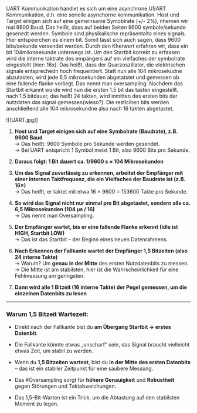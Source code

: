 UART Kommunikation handlet es sich um eine asynchrone USART Kommunikation, d.h. eine serielle asynchorne kommunikation. Host und Target einigen sich auf eine gemeinsame Symoblrate (+/- 2%), nhemen wir mal 9600 Baud. Das heißt, dass auf beiden Seiten 9600 symbole/sekunde gesenedt werden. Symbole sind physikalische repräsentaito eines signals. Hier entspeerchen es einem bit. Somit lässt sich auch sagen, dass 9600 bits/sekunde versendet werden. Durch den Kherwert erfahren wir, dass ein bit 104mikrosekunde unterwegs ist. Um den Startbit korrekt zu erfassen wird die interne taktrate des empängers auf ein vielfaches der symbolrate eingestellt (hier: 16x). Das heißt, dass der Quarzoszillator, die elektrischen signale entsprechedn hoch frequentiert. Statt nun alle 104 mikrosekudne abzutasten, wird jede 6,5 mikrosekunden abgetatstet und gemessen ob eine fallende flanke vorliegt. Das nennt man oversampling. Nachdem das Startbit erkannt wurde wird nun die ersten 1.5 bit das tasten eingestellt. nach 1.5 bitdauer, das heißt 24 takten, wird inmitten des ersten bits der nutzdaten das signal gemessen(wieso?). Die restlcihen bits werden anschließend alle 104 mikrosekundne also nach 16 takten abgetastet.

![[UART.jpg]]

1. **Host und Target einigen sich auf eine Symbolrate (Baudrate), z.B. 9600 Baud**  
    → Das heißt: 9600 Symbole pro Sekunde werden gesendet.  
    → Bei UART entspricht 1 Symbol meist 1 Bit, also 9600 Bits pro Sekunde.
    
2. **Daraus folgt: 1 Bit dauert ca. 1/9600 s ≈ 104 Mikrosekunden**
    
3. **Um das Signal zuverlässig zu erkennen, arbeitet der Empfänger mit einer internen Taktfrequenz, die ein Vielfaches der Baudrate ist (z.B. 16×)**  
    → Das heißt, er taktet mit etwa 16 × 9600 = 153600 Takte pro Sekunde.
    
4. **So wird das Signal nicht nur einmal pro Bit abgetastet, sondern alle ca. 6,5 Mikrosekunden (104 µs / 16)**  
    → Das nennt man Oversampling.
    
5. **Der Empfänger wartet, bis er eine fallende Flanke erkennt (Idle ist HIGH, Startbit LOW)**  
    → Das ist das Startbit – der Beginn eines neuen Datenrahmens.
    
6. **Nach Erkennen der Fallkante wartet der Empfänger 1,5 Bitzeiten (also 24 interne Takte)**  
    → Warum? Um **genau in der Mitte** des ersten Nutzdatenbits zu messen.  
    → Die Mitte ist am stabilsten, hier ist die Wahrscheinlichkeit für eine Fehlmessung am geringsten.
    
7. **Dann wird alle 1 Bitzeit (16 interne Takte) der Pegel gemessen, um die einzelnen Datenbits zu lesen**
    

---

### Warum  1,5 Bitzeit Wartezeit:

- Direkt nach der Fallkante bist du **am Übergang Startbit → erstes Datenbit**.
- Die Fallkante könnte etwas „unscharf“ sein, das Signal braucht vielleicht etwas Zeit, um stabil zu werden.
- Wenn du **1,5 Bitzeiten wartest**, bist du **in der Mitte des ersten Datenbits** – das ist ein stabiler Zeitpunkt für eine saubere Messung.

- Das #Oversampling sorgt für **höhere Genauigkeit** und **Robustheit** gegen Störungen und Taktabweichungen.
    
- Das 1,5-Bit-Warten ist ein Trick, um die Abtastung auf den stabilsten Moment zu legen.
